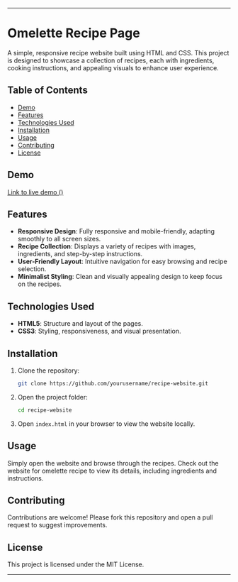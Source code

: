 

---

# Omelette Recipe Page 

A simple, responsive recipe website built using HTML and CSS. This project is designed to showcase a collection of recipes, each with ingredients, cooking instructions, and appealing visuals to enhance user experience. 

## Table of Contents

- [Demo](#demo)
- [Features](#features)
- [Technologies Used](#technologies-used)
- [Installation](#installation)
- [Usage](#usage)
- [Contributing](#contributing)
- [License](#license)

## Demo

[Link to live demo ()](#)

## Features

- **Responsive Design**: Fully responsive and mobile-friendly, adapting smoothly to all screen sizes.
- **Recipe Collection**: Displays a variety of recipes with images, ingredients, and step-by-step instructions.
- **User-Friendly Layout**: Intuitive navigation for easy browsing and recipe selection.
- **Minimalist Styling**: Clean and visually appealing design to keep focus on the recipes.

## Technologies Used

- **HTML5**: Structure and layout of the pages.
- **CSS3**: Styling, responsiveness, and visual presentation.

## Installation

1. Clone the repository:
   ```bash
   git clone https://github.com/yourusername/recipe-website.git
   ```
2. Open the project folder:
   ```bash
   cd recipe-website
   ```
3. Open `index.html` in your browser to view the website locally.

## Usage

Simply open the website and browse through the recipes. Check out the website for omelette recipe to view its details, including ingredients and instructions.

## Contributing

Contributions are welcome! Please fork this repository and open a pull request to suggest improvements.

## License

This project is licensed under the MIT License.

---
